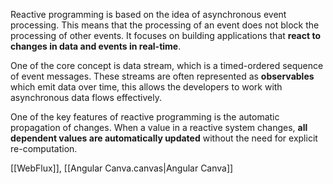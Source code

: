 Reactive programming is based on the idea of asynchronous event processing. This means that the processing of an event does not block the processing of other events. It focuses on building applications that **react to changes in data and events in real-time**.

One of the core concept is data stream, which is a timed-ordered sequence of event messages. These streams are often represented as **observables** which emit data over time, this allows the developers to work with asynchronous data flows effectively.

One of the key features of reactive programming is the automatic propagation of changes. When a value in a reactive system changes, **all dependent values are automatically updated** without the need for explicit re-computation.

[[WebFlux]], [[Angular Canva.canvas|Angular Canva]]